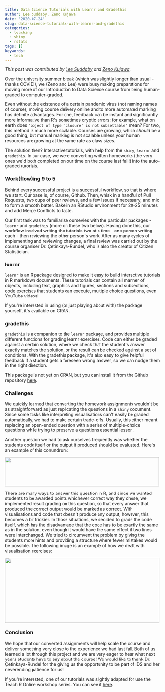 ```yaml
---
title: Data Science Tutorials with Learnr and Gradethis
author: Lee Suddaby, Zeno Kujawa
date: '2020-07-24'
slug: data-science-tutorials-with-learnr-and-gradethis
categories: 
  - teaching
  - shiny
  - rstats
tags: []
keywords:
  - tech
---
```


*This post was contributed by [Lee Suddaby](https://github.com/lee-suddaby) and [Zeno Kujawa](https://github.com/ZenoMK).*

Over the university summer break (which was slightly longer than usual - thanks COVID!), we (Zeno and Lee) were busy making preparations for moving more of our Introduction to Data Science course from being human-graded to computer-graded. 

<!--more-->

Even without the existence of a certain pandemic virus (not naming names of course), moving course delivery online and to more automated marking has definite advantages. For one, feedback can be instant and significantly more informative than R's sometimes cryptic errors: for example, what on earth does `"object of type 'closure' is not subsettable"` mean? For two, this method is much more scalable. Courses are growing, which *should* be a good thing, but manual marking is not scalable unless your human resources are growing at the same rate as class sizes.

The solution then? Interactive tutorials, with help from the `shiny`, `learnr` and `gradethis`. In our case, we were converting written homeworks (the very ones we'd both completed on our time on the course last fall!) into the auto-graded tutorials.


### Work(flow)ing 9 to 5

Behind every successful project is a successful workflow, so that is where we start. Our base is, of course, Github. Then, whisk in a handful of Pull Requests, two cups of peer reviews, and a few Issues if necessary, and mix to form a smooth batter. Bake in an RStudio environment for 20-25 minutes and add Merge Conflicts to taste.

Our first task was to familiarise oursevles with the particular packages - `learnr` and `gradethis` (more on these two below). Having done this, our workflow involved writing the tutorials two at a time - one person writing each - then reviewing the other person's work. After as many cycles of implementing and reviewing changes, a final review was carried out by the course organiser Dr. Çetinkaya-Rundel, who is also the creator of Citizen Statistician.


### learnr

`learnr` is an R package designed to make it easy to build interactive tutorials in R markdown documents. These tutorials can contain all manner of objects, including text, graphics and figures, sections and subsections, code exercises that students can execute, multiple choice questions, even YouTube videos!

If you're interested in using (or just playing about with) the package yourself, it's available on CRAN.


### gradethis

`gradethis` is a companion to the `learnr` package, and provides multiple different functions for grading learnr exercises. Code can either be graded against a certain solution, where we check that the student's answer exactly matches the solution, or the result can be checked against a set of conditions.
With the gradethis package, it's also easy to give helpful feedback if a student gets a foreseen wrong answer, so we can nudge them in the right direction.

This package is not yet on CRAN, but you can install it from the Github repository [here](https://github.com/rstudio-education/gradethis).


### Challenges

We quickly learned that converting the homework assignments wouldn't be as straightforward as just replicating the questions in a `shiny` document. Since some tasks like interpreting visualisations can't easily be graded automatically, we had to make certain trade-offs. Usually, this either meant replacing an open-ended question with a series of multiple-choice questions while trying to preserve a questions essential lesson. 

Another question we had to ask ourselves frequently was whether the students code itself or the output it produced should be evaluated. Here's an example of this conundrum: 

<img src="https://imgur.com/sVa8ehy.jpg" width="499" height="95" />

There are many ways to answer this question in R, and since we wanted students to be awarded points whichever correct way they chose, we implemented result grading on this question, so that every answer that produced the correct output would be marked as correct. 
With visualisations and code that doesn't produce any output, however, this becomes a bit trickier. 
In those situations, we decided to grade the code itself, which has the disadvantage that the code has to be exactly the same as in the solution, even though it would have the same effect if two lines were interchanged. We tried to circumvent the problem by giving the students more hints and providing a structure where fewer mistakes would be possible. The following image is an example of how we dealt with visualisation exercises:

<img src="https://imgur.com/qYIvTx1.jpg" width="500" height="211" />


### Conclusion

We hope that our converted assignments will help scale the course and deliver something very close to the experience we had last fall. 
Both of us learned a lot through this project and we are very eager to hear what next years students have to say about the course! We would like to thank Dr. Çetinkaya-Rundel for the giving us the opportunity to be part of IDS and her neverending patience for us! 

If you're interested, one of our tutorials was slightly adapted for use the Teach R Online workshop series. You can see it [here](https://gallery.shinyapps.io/lego-sales/).
